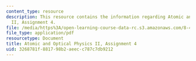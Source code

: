 ```yaml
---
content_type: resource
description: This resource contains the information regarding Atomic and Optical Physics
  II, Assignment 4.
file: /media/https%3A/open-learning-course-data-rc.s3.amazonaws.com/8-421-atomic-and-optical-physics-i-spring-2014/3268781f881798b2aeecc787c7db9212_MIT8_421S14_homeWork4.pdf
file_type: application/pdf
resourcetype: Document
title: Atomic and Optical Physics II, Assignment 4
uid: 3268781f-8817-98b2-aeec-c787c7db9212
---
```

